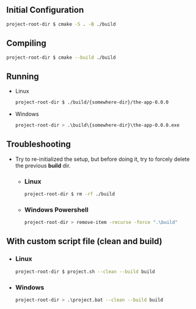 ## Initial Configuration
```bash
project-root-dir $ cmake -S . -B ./build
```

## Compiling
```bash
project-root-dir $ cmake --build ./build
```

## Running
- Linux
  ```bash
  project-root-dir $ ./build/{somewhere-dir}/the-app-0.0.0
  ```
- Windows
  ```bash
  project-root-dir > .\build\{somewhere-dir}\the-app-0.0.0.exe
  ```


## Troubleshooting
- Try to re-initialized the setup, but before doing it, try to forcely delete the previous **build** dir.
  - ### Linux
      ```bash
      project-root-dir $ rm -rf ./build
      ```
  - ### Windows Powershell
      ```bash
      project-root-dir > remove-item -recurse -force ".\build"
      ```

## With custom script file **(clean and build)**
- ### Linux
  ```bash
  project-root-dir $ project.sh --clean --build build
  ```
- ### Windows
  ```bash
  project-root-dir > .\project.bat --clean --build build
  ```
